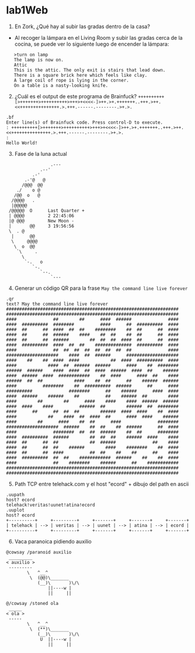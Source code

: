 # lab1Web
1. En Zork, ¿Qué hay al subir las gradas dentro de la casa?
 - Al recoger la lámpara en el Living Room y subir las gradas cerca de la cocina, se puede ver lo siguiente luego de encender la lámpara:
 ```
    >turn on lamp                                                                                                           
    The lamp is now on.                                                                                                     
    Attic                                                                                                                   
    This is the attic. The only exit is stairs that lead down.                                                              
    There is a square brick here which feels like clay.                                                                     
    A large coil of rope is lying in the corner.                                                                           
    On a table is a nasty-looking knife.   
```

2. ¿Cuál es el output de este programa de Brainfuck?
 ``` ++++++++++[>+++++++>++++++++++>+++>+<<<<-]>++.>+.+++++++..+++.>++.<<+++++++++++++++.>.+++.------.--------.>+.>. ```
 
  ```
  .bf
  Enter line(s) of Brainfuck code. Press control-D to execute.
  : ++++++++++[>+++++++>++++++++++>+++>+<<<<-]>++.>+.+++++++..+++.>++.<<+++++++++++++++.>.+++.------.--------.>+.>.
  :
  Hello World!
  ```

3. Fase de la luna actual
```
                 .---
             .--'
          .-'
       .-'@   @
      /@@@  @@
    ./    o @
   /@@  o   @
  /@@@@   .
  |@@@@@
 /@@@@@  O      Last Quarter +
 | @@@@         2 22:45:06
 |@ @@@         New Moon -
 |       @@     3 19:56:56
 \  . @
  |      @@
  \     @@@@
   \  o  @@
    `\     .
      \
       `-.   o
          `-.
             `--.
                 `---
```
4. Generar un código QR para la frase ```May the command line live forever```

```
.qr
text? May the command line live forever
##################################################################
##################################################################
####              ##        ##      ####  ######              ####
####  ##########  ########          ####      ##  ##########  ####
####  ##      ##  ####  ##  ##    ########    ##  ##      ##  ####
####  ##      ##  ######    ####    ##  ##    ##  ##      ##  ####
####  ##      ##  ######        ##  ##  ##  ####  ##      ##  ####
####  ##########  ####  ##  ##    ##############  ##########  ####
####              ##  ##  ##  ##  ##  ##  ##  ##              ####
####################    ####  ##  ######      ####################
####    ##    ##  ####  ####            ##  ####  ##########  ####
####            ####  ##  ######  ######      ####    ##  ########
######  ######    ####  ####  ##  ####  ######  ####  ##    ######
####  ######  ####  ############    ##  ####      ####  ##    ####
######  ##  ##            ####    ##  ##      ##    ######  ######
####          ########    ##  ##########  ######      ##      ####
##########              ########      ##    ######      ####  ####
####  ######    ######    ##          ##    ######  ##        ####
####        ##        ##      ####    ####    ####  ######  ######
####  ####    ####          ######  ##        ######  ##  ########
####      ##      ##  ##  ##        ######  ####  ####    ##  ####
####            ##    ####  ##  ####  ##      ####  ####    ######
####        ##      ####    ##  ##      ####              ########
####################  ######    ##  ##    ##  ######      ##  ####
####              ########  ##  ##  ######    ##  ##      ########
####  ##########  ######        ##  ##  ##    ######  ####    ####
####  ##      ##  ##            ##  ######              ##    ####
####  ##      ##  ##    ######        ####    ########    ##  ####
####  ##      ##  ####          ##  ##    ##    ##      ##    ####
####  ##########  ##  ##    ############  ######    ##    ##  ####
####              ##    ########    ######      ##    ############
##################################################################
##################################################################
```
5. Path TCP entre telehack.com y el host "ecord" + dibujo del path en ascii

```
.uupath
host? ecord
telehack!veritas!uunet!atina!ecord
.uuplot
host? ecord
+----------+     +---------+     +-------+     +-------+     +-------+
| telehack | --> | veritas | --> | uunet | --> | atina | --> | ecord |
+----------+     +---------+     +-------+     +-------+     +-------+
```
6. Vaca paranoica pidiendo auxilio

```
@cowsay /paranoid auxilio
 _________
< auxilio >
 ---------
        \   ^__^
         \  (@@)\_______
            (__)\       )\/\
                ||----w |
                ||     ||
                
@/cowsay /stoned ola
 _____
< ola >
 -----
        \   ^__^
         \  (**)\_______
            (__)\       )\/\
             U  ||----w |
                ||     ||
```                
